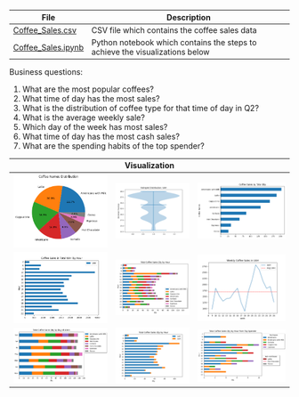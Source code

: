 |File|Description|
|-|-|
|[Coffee_Sales.csv](index.csv)|CSV file which contains the coffee sales data|
|[Coffee_Sales.ipynb](Coffee_Sales.ipynb)|Python notebook which contains the steps to achieve the visualizations below|


Business questions:
1. What are the most popular coffees?
2. What time of day has the most sales?
3. What is the distribution of coffee type for that time of day in Q2?
4. What is the average weekly sale?
5. Which day of the week has most sales?
6. What time of day has the most cash sales?
7. What are the spending habits of the top spender?

<table>
    <thead>
        <tr>
            <th colspan=3>Visualization</th>
        </tr>
    </thead>
    <tbody>
        <tr>
            <td><img src='Coffee_Names_Distribution.png'></td>
            <td><img src='UAH_Violinplot.png'></td>
            <td><img src='Coffee_Sales_by_Total_Qty.png'></td>
        </tr>
        <tr>
            <td><img src='Coffee_Sales_UAH_by_Hour.png'></td>
            <td><img src='Total_Coffee_Sales_Qty_by_Hour.png'></td>
            <td><img src='Weekly_Coffee_Sales_in_UAH.png'></td>
        </tr>
        <tr>
            <td><img src='Total_Coffee_Sales_Qty_by_Day_of_Week.png'></td>
            <td><img src='Total_Coffee_Sales_Qty_by_Hour_CashType.png'></td>
            <td><img src='Total_Coffee_Sales_Qty_by_Hour_TopSpender.png'></td>
        </tr>
    </tbody>
</table>
